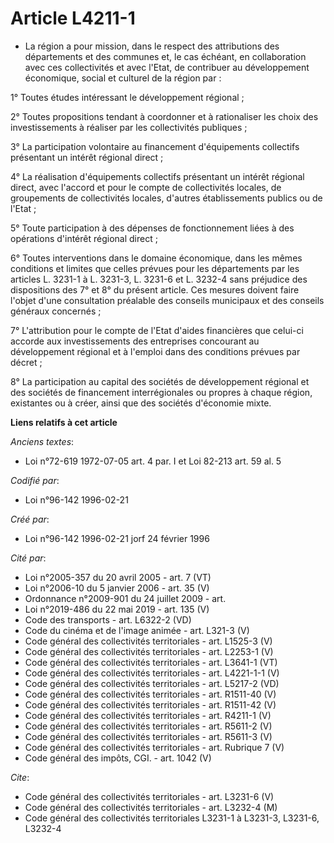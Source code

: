 # Article L4211-1

- La région a pour mission, dans le respect des attributions des départements et des communes et, le cas échéant, en
collaboration avec ces collectivités et avec l'Etat, de contribuer au développement économique, social et culturel de la
région par :

1° Toutes études intéressant le développement régional ;

2° Toutes propositions tendant à coordonner et à rationaliser les choix des investissements à réaliser par les collectivités
publiques ;

3° La participation volontaire au financement d'équipements collectifs présentant un intérêt régional direct ;

4° La réalisation d'équipements collectifs présentant un intérêt régional direct, avec l'accord et pour le compte de
collectivités locales, de groupements de collectivités locales, d'autres établissements publics ou de l'Etat ;

5° Toute participation à des dépenses de fonctionnement liées à des opérations d'intérêt régional direct ;

6° Toutes interventions dans le domaine économique, dans les mêmes conditions et limites que celles prévues pour les
départements par les articles L. 3231-1 à L. 3231-3, L. 3231-6 et L. 3232-4 sans préjudice des dispositions des 7° et 8° du
présent article. Ces mesures doivent faire l'objet d'une consultation préalable des conseils municipaux et des conseils
généraux concernés ;

7° L'attribution pour le compte de l'Etat d'aides financières que celui-ci accorde aux investissements des entreprises
concourant au développement régional et à l'emploi dans des conditions prévues par décret ;

8° La participation au capital des sociétés de développement régional et des sociétés de financement interrégionales ou
propres à chaque région, existantes ou à créer, ainsi que des sociétés d'économie mixte.

**Liens relatifs à cet article**

_Anciens textes_:

  - Loi n°72-619 1972-07-05 art. 4 par. I et Loi 82-213 art. 59 al. 5

_Codifié par_:

  - Loi n°96-142 1996-02-21

_Créé par_:

  - Loi n°96-142 1996-02-21 jorf 24 février 1996

_Cité par_:

  - Loi n°2005-357 du 20 avril 2005 - art. 7 (VT)
  - Loi n°2006-10 du 5 janvier 2006 - art. 35 (V)
  - Ordonnance n°2009-901 du 24 juillet 2009 - art.
  - Loi n°2019-486 du 22 mai 2019 - art. 135 (V)
  - Code des transports - art. L6322-2 (VD)
  - Code du cinéma et de l'image animée - art. L321-3 (V)
  - Code général des collectivités territoriales - art. L1525-3 (V)
  - Code général des collectivités territoriales - art. L2253-1 (V)
  - Code général des collectivités territoriales - art. L3641-1 (VT)
  - Code général des collectivités territoriales - art. L4221-1-1 (V)
  - Code général des collectivités territoriales - art. L5217-2 (VD)
  - Code général des collectivités territoriales - art. R1511-40 (V)
  - Code général des collectivités territoriales - art. R1511-42 (V)
  - Code général des collectivités territoriales - art. R4211-1 (V)
  - Code général des collectivités territoriales - art. R5611-2 (V)
  - Code général des collectivités territoriales - art. R5611-3 (V)
  - Code général des collectivités territoriales - art. Rubrique 7 (V)
  - Code général des impôts, CGI. - art. 1042 (V)

_Cite_:

  - Code général des collectivités territoriales - art. L3231-6 (V)
  - Code général des collectivités territoriales - art. L3232-4 (M)
  - Code général des collectivités territoriales L3231-1 à L3231-3, L3231-6, L3232-4
